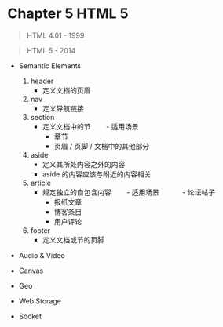 # Chapter 5 HTML 5

> HTML 4.01 - 1999

> HTML 5 - 2014

- Semantic Elements
    1.  header
        - 定义文档的页眉
    2.  nav
        - 定义导航链接
    3.  section
        - 定义文档中的节
        - 适用场景
            - 章节
            - 页眉 / 页脚 / 文档中的其他部分
    4.  aside
        - 定义其所处内容之外的内容
        - aside 的内容应该与附近的内容相关
    5.  article
        - 规定独立的自包含内容
        - 适用场景
            - 论坛帖子
            - 报纸文章
            - 博客条目
            - 用户评论
    6.  footer
        - 定义文档或节的页脚
    
- Audio & Video
- Canvas
- Geo
- Web Storage
- Socket
